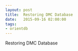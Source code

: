 ```yaml
---
layout: post
title:  Restoring DMC Database
date:   2015-09-16 02:00:00
tags:
- orientdb
---
```


Restoring DMC Database
